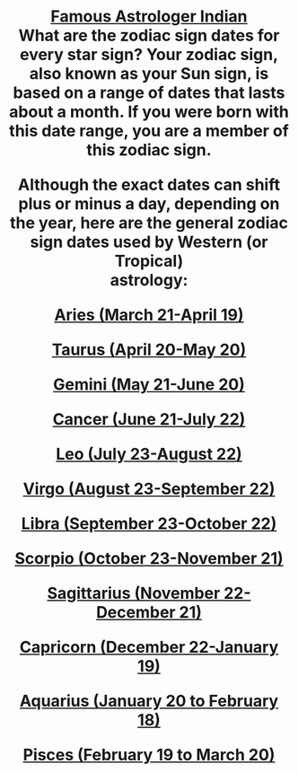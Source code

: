 <!DOCTYPE html"> 
<html> 
<body>
<p>
<center>
<H1><a href="http://famousastrologerindian.com"> Famous Astrologer Indian</a>
<br>
What are the zodiac sign dates for every star sign? Your zodiac sign, also known as your Sun sign, is based on a range of dates that lasts about a month. If you were born with this date range, you are a member of this zodiac sign.

Although the exact dates can shift plus or minus a day, depending on the year, here are the general zodiac sign dates used by Western (or Tropical)</a><br> astrology:



<a href="http://famousastrologerindian.com/aries.html"> Aries (March 21-April 19)</a><br>


<a href="http://famousastrologerindian.com/Taurus.html"> Taurus (April 20-May 20)</a><br>



<a href="http://famousastrologerindian.com/Gemini.html"> Gemini (May 21-June 20)</a><br>



<a href="http://famousastrologerindian.com/Cancer.html"> Cancer (June 21-July 22)</a><br>


<a href="http://famousastrologerindian.com/leo.html"> Leo (July 23-August 22)</a><br>



<a href="http://famousastrologerindian.com/Virgo.html"> Virgo (August 23-September 22)</a><br>




<a href="http://famousastrologerindian.com/Libra.html"> Libra (September 23-October 22)</a><br>



<a href="http://famousastrologerindian.com/Scorpio.html"> Scorpio (October 23-November 21)</a><br>



<a href="http://famousastrologerindian.com/Sagittarius.html"> Sagittarius (November 22-December 21)</a><br>


<a href="http://famousastrologerindian.com/Capricorn.html"> Capricorn (December 22-January 19)</a><br>




<a href="http://famousastrologerindian.com/Aquarious.html"> Aquarius (January 20 to February 18)</a><br>

<a href="http://famousastrologerindian.com/Pisces.html"> Pisces (February 19 to March 20)</a><br>
</center>
<p>
</body>
</html> 
